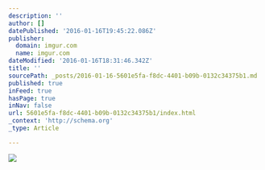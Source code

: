 ```yaml
---
description: ''
author: []
datePublished: '2016-01-16T19:45:22.086Z'
publisher:
  domain: imgur.com
  name: imgur.com
dateModified: '2016-01-16T18:31:46.342Z'
title: ''
sourcePath: _posts/2016-01-16-5601e5fa-f8dc-4401-b09b-0132c34375b1.md
published: true
inFeed: true
hasPage: true
inNav: false
url: 5601e5fa-f8dc-4401-b09b-0132c34375b1/index.html
_context: 'http://schema.org'
_type: Article

---
```

![](http://i.imgur.com/4g6LUEN.jpg)